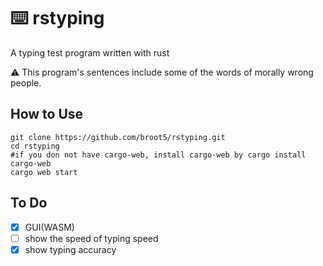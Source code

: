 # :keyboard: rstyping
A typing test program written with rust

:warning: This program's sentences include some of the words of morally wrong people.

## How to Use
```
git clone https://github.com/broot5/rstyping.git
cd rstyping
#if you don not have cargo-web, install cargo-web by cargo install cargo-web
cargo web start
```

## To Do
- [x] GUI(WASM)
- [ ] show the speed of typing speed
- [x] show typing accuracy

